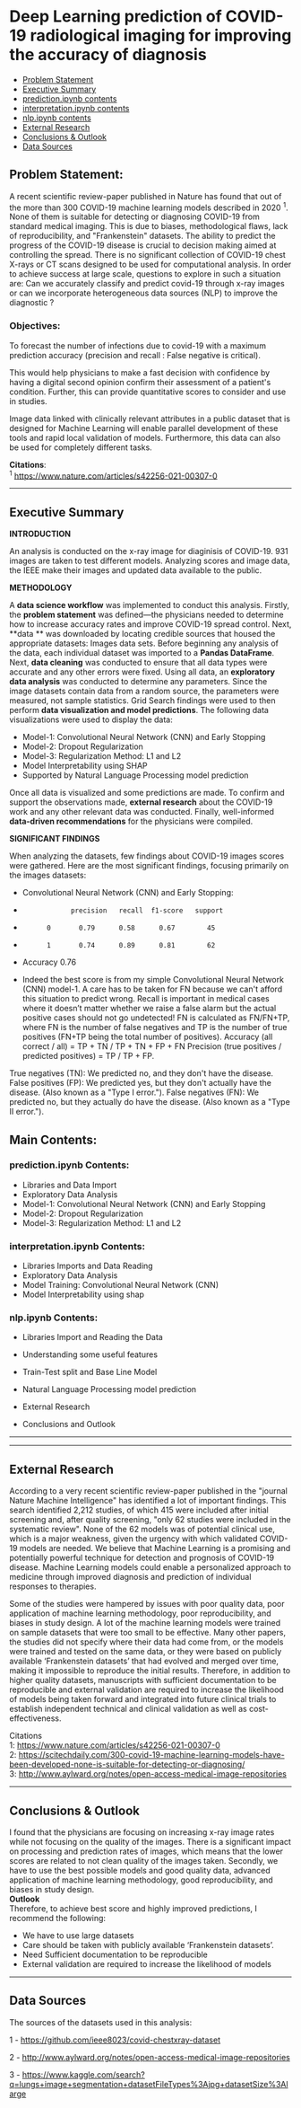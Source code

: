 # Deep Learning prediction of COVID-19 radiological imaging for improving the accuracy of diagnosis

- [Problem Statement](#Problem-Statement)
 - [Executive Summary](#Executive-Summary)
 - [prediction.ipynb contents](#prediction.ipynb-contents)
 - [interpretation.ipynb contents](#prediction.ipynb-contents)
 - [nlp.ipynb contents](#nlp.ipynb-contents)
 - [External Research](#External-Research)
 - [Conclusions & Outlook](#Conclusions-&-Outlook)
 - [Data Sources](#Data-Sources)

## Problem Statement:
A recent scientific review-paper published in Nature has found that out of the more than 300 COVID-19 machine learning models described in 2020 <sup>1</sup>. None of them is suitable for detecting or diagnosing COVID-19 from standard medical imaging. This is due to biases, methodological flaws, lack of reproducibility, and "Frankenstein" datasets.
The ability to predict the progress of the COVID-19 disease is crucial to decision making aimed at controlling the spread. There is no significant collection of COVID-19 chest X-rays or CT scans designed to be used for computational analysis.
In order to achieve success at large scale, questions to explore in such a situation are: Can we accurately classify and predict covid-19 through x-ray images or can we incorporate heterogeneous data sources (NLP) to improve the diagnostic ?

### Objectives:
To forecast the number of infections due to covid-19 with a maximum prediction accuracy (precision and recall : False negative is critical).

This would help physicians to make a fast decision with confidence by having a digital second opinion confirm their assessment of a patient's condition. Further, this can provide quantitative scores to consider and use in studies.

Image data linked with clinically relevant attributes in a public dataset that is designed for Machine Learning will enable parallel development of these tools and rapid local validation of models. Furthermore, this data can also be used for completely different tasks.

**Citations**:
<br>
<sup>1</sup> https://www.nature.com/articles/s42256-021-00307-0

---

## Executive Summary
**INTRODUCTION**

An analysis is conducted on the x-ray image for diaginisis of COVID-19. 931 images are taken to test different models. Analyzing scores and image data, the IEEE make their images and updated data available to the public. 

**METHODOLOGY**

A **data science workflow** was implemented to conduct this analysis. Firstly, the **problem statement** was defined—the physicians needed to determine how to increase accuracy rates and improve COVID-19 spread control. Next, **data ** was downloaded by locating credible sources that housed the appropriate datasets: Images data sets. Before beginning any analysis of the data, each individual dataset was imported to a **Pandas DataFrame**. Next, **data cleaning** was conducted to ensure that all data types were accurate and any other errors were fixed. Using all data, an **exploratory data analysis** was conducted to determine any parameters. Since the image datasets contain data from a random source, the parameters were measured, not sample statistics. Grid Search findings were used to then perform **data visualization and model predictions**. The following data visualizations were used to display the data: 
- Model-1: Convolutional Neural Network (CNN) and Early Stopping
- Model-2: Dropout Regularization
- Model-3: Regularization Method: L1 and L2
- Model Interpretability using SHAP
- Supported by Natural Language Processing model prediction

Once all data is visualized and some predictions are made.  To confirm and support the observations made, **external research** about the COVID-19 work and any other relevant data was conducted. Finally, well-informed **data-driven recommendations** for the physicians were compiled. 

**SIGNIFICANT FINDINGS**

When analyzing the datasets, few findings about COVID-19 images scores were gathered. Here are the most significant findings, focusing primarily on the images datasets: 
- Convolutional Neural Network (CNN) and Early Stopping:

-                 precision   recall  f1-score   support
-           0       0.79      0.58      0.67        45
-           1       0.74      0.89      0.81        62
-    Accuracy                           0.76      
  

- Indeed the best score is from my simple Convolutional Neural Network (CNN) model-1.
A care has to be taken for FN because we can't afford this situation to predict wrong. Recall is important in medical cases where it doesn’t matter whether we raise a false alarm but the actual positive cases should not go undetected!
FN is calculated as FN/FN+TP, where FN is the number of false negatives and TP is the number of true positives (FN+TP being the total number of positives).
Accuracy (all correct / all) = TP + TN / TP + TN + FP + FN
Precision (true positives / predicted positives) = TP / TP + FP.

True negatives (TN): We predicted no, and they don't have the disease. 
False positives (FP): We predicted yes, but they don't actually have the disease. (Also known as a "Type I error.").
False negatives (FN): We predicted no, but they actually do have the disease. (Also known as a "Type II error.").


## Main Contents:
### prediction.ipynb Contents:
- Libraries and Data Import
- Exploratory Data Analysis
- Model-1: Convolutional Neural Network (CNN) and Early Stopping
- Model-2: Dropout Regularization
- Model-3: Regularization Method: L1 and L2

### interpretation.ipynb Contents:
- Libraries Imports and Data Reading
- Exploratory Data Analysis
- Model Training: Convolutional Neural Network (CNN)
- Model Interpretability using shap

### nlp.ipynb Contents:
- Libraries Import and Reading the Data
- Understanding some useful features
- Train-Test split and Base Line Model
- Natural Language Processing model prediction

- External Research
- Conclusions and Outlook

---

---
## External Research
According to a very recent scientific review-paper published in the "journal Nature Machine Intelligence" has identified a lot of important findings. This search identified 2,212 studies, of which 415 were included after initial screening and, after quality screening, "only 62 studies were included in the systematic review". None of the 62 models was of potential clinical use, which is a major weakness, given the urgency with which validated COVID-19 models are needed.
We believe that Machine Learning is a promising and potentially powerful technique for detection and prognosis of COVID-19 disease. Machine Learning models could enable a personalized approach to medicine through improved diagnosis and prediction of individual responses to therapies.

Some of the studies were hampered by issues with poor quality data, poor application of machine learning methodology, poor reproducibility, and biases in study design. A lot of the machine learning models were trained on sample datasets that were too small to be effective. Many other papers, the studies did not specify where their data had come from, or the models were trained and tested on the same data, or they were based on publicly available ‘Frankenstein datasets’ that had evolved and merged over time, making it impossible to reproduce the initial results. Therefore, in addition to higher quality datasets, manuscripts with sufficient documentation to be reproducible and external validation are required to increase the likelihood of models being taken forward and integrated into future clinical trials to establish independent technical and clinical validation as well as cost-effectiveness.

Citations
<br>
1: https://www.nature.com/articles/s42256-021-00307-0
<br>
2: https://scitechdaily.com/300-covid-19-machine-learning-models-have-been-developed-none-is-suitable-for-detecting-or-diagnosing/
<br>
3: http://www.aylward.org/notes/open-access-medical-image-repositories

---
## Conclusions & Outlook 
I found that the physicians are focusing on increasing x-ray image rates while not focusing on the quality of the images. There is a significant impact on processing and prediction rates of images, which means that the lower scores are related to not clean quality of the images taken. Secondly, we have to use the best possible models and good quality data, advanced application of machine learning methodology, good reproducibility, and biases in study design.
<br>
**Outlook**
<br>
Therefore, to achieve best score and highly improved predictions, I recommend the following:  
- We have to use large datasets 
- Care should be taken with publicly available ‘Frankenstein datasets’.
- Need Sufficient documentation to be reproducible
- External validation are required to increase the likelihood of models

--- 
## Data Sources
The sources of the datasets used in this analysis:

1 - https://github.com/ieee8023/covid-chestxray-dataset

2 - http://www.aylward.org/notes/open-access-medical-image-repositories

3 - https://www.kaggle.com/search?q=lungs+image+segmentation+datasetFileTypes%3Ajpg+datasetSize%3Alarge